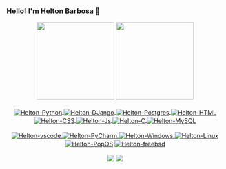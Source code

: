 ### Hello! I'm Helton Barbosa 👋

<!--
**helton-barbosa/helton-barbosa** is a ✨ _special_ ✨ repository because its `README.md` (this file) appears on your GitHub profile.

Here are some ideas to get you started:

- 🔭 I’m currently working on ...
- 🌱 I’m currently learning ...
- 👯 I’m looking to collaborate on ...
- 🤔 I’m looking for help with ...
- 💬 Ask me about ...
- 📫 How to reach me: ...
- 😄 Pronouns: ...
- ⚡ Fun fact: ...
-->
<div align="center">
    <a href="https://github.com/helton-barbosa">
    <img height="180em" src="https://github-readme-stats.vercel.app/api?username=helton-barbosa&show_icons=true&theme=tokyonight&include_all_commits=true&count_private=true"/>
    <img height="180em" src="https://github-readme-stats.vercel.app/api/top-langs/?username=helton-barbosa&layout=compact&langs_count=7&theme=tokyonight"/>
  </div>
  <div align="center" style="display: inline_block"><br>
    <img align="center" alt="Helton-Python" src="https://img.shields.io/badge/Python-14354C?style=for-the-badge&logo=python&logoColor=white">
    <img align="center" alt="Helton-DJango" src="https://img.shields.io/badge/Django-092E20?style=for-the-badge&logo=django&logoColor=white">
    <img align="center" alt="Helton-Postgres" src="https://img.shields.io/badge/PostgreSQL-316192?style=for-the-badge&logo=postgresql&logoColor=white">
    <img align="center" alt="Helton-HTML" src="https://img.shields.io/badge/HTML5-E34F26?style=for-the-badge&logo=html5&logoColor=white">
    <img align="center" alt="Helton-CSS" src="https://img.shields.io/badge/CSS3-1572B6?style=for-the-badge&logo=css3&logoColor=white">
    <img align="center" alt="Helton-Js" src="https://img.shields.io/badge/JavaScript-F7DF1E?style=for-the-badge&logo=javascript&logoColor=black">
    <img align="center" alt="Helton-C" src="https://img.shields.io/badge/C-00599C?style=for-the-badge&logo=c&logoColor=white" />
    <img align="center" alt="Helton-MySQL" src="https://img.shields.io/badge/MySQL-00000F?style=for-the-badge&logo=mysql&logoColor=white" />
  </div>
  <div align="center" style="display: inline_block"><br>
    <img align="center" alt="Helton-vscode" src="https://img.shields.io/badge/Visual_Studio_Code-0078D4?style=for-the-badge&logo=visual%20studio%20code&logoColor=white" />
    <img align="center" alt="Helton-PyCharm" src="https://img.shields.io/badge/PyCharm-000000.svg?&style=for-the-badge&logo=PyCharm&logoColor=white">
    <img align="center" alt="Helton-Windows" src="https://img.shields.io/badge/Windows-0078D6?style=for-the-badge&logo=windows&logoColor=white">
    <img align="center" alt="Helton-Linux" src="https://img.shields.io/badge/Linux-FCC624?style=for-the-badge&logo=linux&logoColor=black" />
    <img align="center" alt="Helton-PopOS" src="https://img.shields.io/badge/Pop!_OS-48B9C7?style=for-the-badge&logo=Pop!_OS&logoColor=white">
    <img align="center" alt="Helton-freebsd" src="https://img.shields.io/badge/freebsd-AB2B28?style=for-the-badge&logo=freebsd&logoColor=white" />
  </div>
    
  <div align="center" style="display: inline_block"><br>
    <a href = "mailto:heltonbs@gmail.com"><img src="https://img.shields.io/badge/-Gmail-%23333?style=for-the-badge&logo=gmail&logoColor=white" target="_blank"></a>
    <a href="https://www.linkedin.com/in/helton-barbosa-santos-ferreira-8683141b1/" target="_blank"><img src="https://img.shields.io/badge/LinkedIn-0077B5?style=for-the-badge&logo=linkedin&logoColor=white" target="_blank"></a>
  </div>
